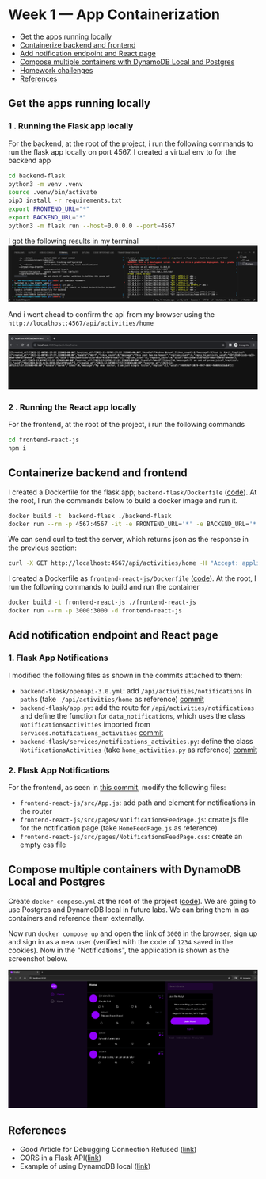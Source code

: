 # Week 1 — App Containerization

- [Get the apps running locally](#get-the-apps-running-locally)
- [Containerize backend and frontend](#containerize-backend-and-frontend)
- [Add notification endpoint and React page](#add-notification-endpoint-and-react-page)
- [Compose multiple containers with DynamoDB Local and Postgres](#compose-multiple-containers-with-dynamodb-local-and-postgres)
- [Homework challenges](#homework-challenges)
- [References](#references)

## Get the apps running locally

### 1 . Running the Flask app locally

For the backend, at the root of the project, i run the following commands to run the flask app locally on port 4567.
I created a virtual env to for the backend app

```sh
cd backend-flask
python3 -m venv .venv
source .venv/bin/activate
pip3 install -r requirements.txt
export FRONTEND_URL="*"
export BACKEND_URL="*"
python3 -m flask run --host=0.0.0.0 --port=4567
```

I got the following results in my terminal
![Proof of flask json](assets/week1-screenshot-running-flask-app-terminal.png)

And i went ahead to confirm the api from my browser using the `http://localhost:4567/api/activities/home`

![Proof of flask json](assets/week1-screenshot-running-flask-app.png)

### 2 . Running the React app locally

For the frontend, at the root of the project, i run the following commands

```sh
cd frontend-react-js
npm i
```

## Containerize backend and frontend

I created a Dockerfile for the flask app; `backend-flask/Dockerfile` ([code](https://github.com/johnkdunyo/aws-bootcamp-cruddur-2023/blob/week-1/backend-flask/Dockerfile)). At the root, I run the commands below to build a docker image and run it.

```sh
docker build -t  backend-flask ./backend-flask
docker run --rm -p 4567:4567 -it -e FRONTEND_URL='*' -e BACKEND_URL='*' backend-flask
```

We can send curl to test the server, which returns json as the response in the previous section:

```sh
curl -X GET http://localhost:4567/api/activities/home -H "Accept: application/json" -H "Content-Type: application/json"
```

I created a Dockerfile as `frontend-react-js/Dockerfile` ([code](https://github.com/johnkdunyo/aws-bootcamp-cruddur-2023/blob/week-1/frontend-react-js/Dockerfile)). At the root, I run the following commands to build and run the container

```sh
docker build -t frontend-react-js ./frontend-react-js
docker run --rm -p 3000:3000 -d frontend-react-js
```

## Add notification endpoint and React page

### 1. Flask App Notifications

I modified the following files as shown in the commits attached to them:

- `backend-flask/openapi-3.0.yml`: add `/api/activities/notifications` in `paths` (take ` /api/activities/home` as reference) [commit](https://github.com/johnkdunyo/aws-bootcamp-cruddur-2023/commit/5e378e527ca5e18e04e6f91b395c0389323c0481)
- `backend-flask/app.py`: add the route for `/api/activities/notifications` and define the function for `data_notifications`, which uses the class `NotificationsActivities` imported from `services.notifications_activities` [commit](https://github.com/johnkdunyo/aws-bootcamp-cruddur-2023/commit/a56563fdf82efb77c132c9b393140a6fc9daf629)
- `backend-flask/services/notifications_activities.py`: define the class `NotificationsActivities` (take `home_activities.py` as reference) [commit](https://github.com/johnkdunyo/aws-bootcamp-cruddur-2023/commit/fddccd62a5e6385cdf88add72fe6b0f5b351be7e)

### 2. Flask App Notifications

For the frontend, as seen in [this commit](https://github.com/johnkdunyo/aws-bootcamp-cruddur-2023/commit/f5a4eda7e56b02b99998c1bcdd11280d7c977ace), modify the following files:

- `frontend-react-js/src/App.js`: add path and element for notifications in the router
- `frontend-react-js/src/pages/NotificationsFeedPage.js`: create js file for the notification page (take `HomeFeedPage.js` as reference)
- `frontend-react-js/src/pages/NotificationsFeedPage.css`: create an empty css file

## Compose multiple containers with DynamoDB Local and Postgres

Create `docker-compose.yml` at the root of the project ([code](https://github.com/johnkdunyo/aws-bootcamp-cruddur-2023/blob/week-1/docker-compose.yml)). We are going to use Postgres and DynamoDB local in future labs. We can bring them in as containers and reference them externally.

Now run `docker compose up` and open the link of `3000` in the browser, sign up and sign in as a new user (verified with the code of `1234` saved in the cookies). Now in the "Notifications", the application is shown as the screenshot below.

![Proof of notifications feature](assets/week1-screenshot-of-running-app.png)

## References

- Good Article for Debugging Connection Refused ([link](https://pythonspeed.com/articles/docker-connection-refused/))
- CORS in a Flask API([link](https://medium.com/@mterrano1/cors-in-a-flask-api-38051388f8cc))
- Example of using DynamoDB local ([link](https://github.com/100DaysOfCloud/challenge-dynamodb-local))

